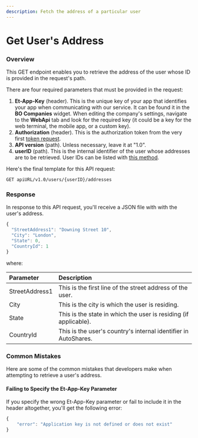 ```yaml
---
description: Fetch the address of a particular user
---
```


# Get User's Address

### Overview

This GET endpoint enables you to retrieve the address of the user whose ID is provided in the request's path.

There are four required parameters that must be provided in the request:

1. **Et-App-Key** \(header\). This is the unique key of your app that identifies your app when communicating with our service. It can be found it in the **BO Companies** widget. When editing the company's settings, navigate to the **WebApi** tab and look for the required key \(it could be a key for the web terminal, the mobile app, or a custom key\).
2. **Authorization** \(header\). This is the authorization token from the very first [token request]().
3. **API version** \(path\). Unless necessary, leave it at "1.0".
4. **userID** \(path\). This is the internal identifier of the user whose addresses are to be retrieved. User IDs can be listed with [this method](../../managing-users/get-users-info/).

Here's the final template for this API request:

```text
GET apiURL/v1.0/users/{userID}/addresses
```

### Response

In response to this API request, you'll receive a JSON file with with the user's address.

```javascript
{
  "StreetAddress1": "Downing Street 10",
  "City": "London",
  "State": 0,
  "CountryId": 1
}
```

where:

| Parameter | Description |
| :--- | :--- |
| StreetAddress1 | This is the first line of the street address of the user. |
| City | This is the city is which the user is residing. |
| State | This is the state in which the user is residing \(if applicable\). |
| CountryId | This is the user's country's internal identifier in AutoShares. |

### Common Mistakes

Here are some of the common mistakes that developers make when attempting to retrieve a user's address.

#### Failing to Specify the Et-App-Key Parameter

If you specify the wrong Et-App-Key parameter or fail to include it in the header altogether, you'll get the following error:

```javascript
{
    "error": "Application key is not defined or does not exist"
}
```

